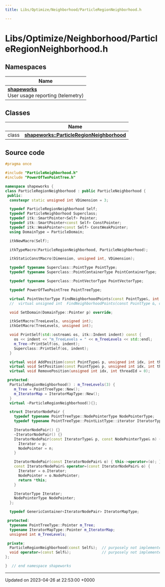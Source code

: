 ```yaml
---
title: Libs/Optimize/Neighborhood/ParticleRegionNeighborhood.h

---
```


# Libs/Optimize/Neighborhood/ParticleRegionNeighborhood.h



## Namespaces

| Name           |
| -------------- |
| **[shapeworks](../Namespaces/namespaceshapeworks.md)** <br>User usage reporting (telemetry)  |

## Classes

|                | Name           |
| -------------- | -------------- |
| class | **[shapeworks::ParticleRegionNeighborhood](../Classes/classshapeworks_1_1ParticleRegionNeighborhood.md)**  |




## Source code

```cpp
#pragma once

#include "ParticleNeighborhood.h"
#include "PowerOfTwoPointTree.h"

namespace shapeworks {
class ParticleRegionNeighborhood : public ParticleNeighborhood {
 public:
  constexpr static unsigned int VDimension = 3;

  typedef ParticleRegionNeighborhood Self;
  typedef ParticleNeighborhood Superclass;
  typedef itk::SmartPointer<Self> Pointer;
  typedef itk::SmartPointer<const Self> ConstPointer;
  typedef itk::WeakPointer<const Self> ConstWeakPointer;
  using DomainType = ParticleDomain;

  itkNewMacro(Self);

  itkTypeMacro(ParticleRegionNeighborhood, ParticleNeighborhood);

  itkStaticConstMacro(Dimension, unsigned int, VDimension);

  typedef typename Superclass::PointType PointType;
  typedef typename Superclass::PointContainerType PointContainerType;

  typedef typename Superclass::PointVectorType PointVectorType;

  typedef PowerOfTwoPointTree PointTreeType;

  virtual PointVectorType FindNeighborhoodPoints(const PointType&, int idx, double) const;
  //  virtual unsigned int  FindNeighborhoodPoints(const PointType &, double, PointVectorType &) const;

  void SetDomain(DomainType::Pointer p) override;

  itkSetMacro(TreeLevels, unsigned int);
  itkGetMacro(TreeLevels, unsigned int);

  void PrintSelf(std::ostream& os, itk::Indent indent) const {
    os << indent << "m_TreeLevels = " << m_TreeLevels << std::endl;
    m_Tree->PrintSelf(os, indent);
    Superclass::PrintSelf(os, indent);
  }

  virtual void AddPosition(const PointType& p, unsigned int idx, int threadId = 0);
  virtual void SetPosition(const PointType& p, unsigned int idx, int threadId = 0);
  virtual void RemovePosition(unsigned int idx, int threadId = 0);

 protected:
  ParticleRegionNeighborhood() : m_TreeLevels(3) {
    m_Tree = PointTreeType::New();
    m_IteratorMap = IteratorMapType::New();
  }
  virtual ~ParticleRegionNeighborhood(){};

  struct IteratorNodePair {
    typedef typename PointTreeType::NodePointerType NodePointerType;
    typedef typename PointTreeType::PointListType::iterator IteratorType;

    IteratorNodePair() {}
    ~IteratorNodePair() {}
    IteratorNodePair(const IteratorType& p, const NodePointerType& n) {
      Iterator = p;
      NodePointer = n;
    }

    IteratorNodePair(const IteratorNodePair& o) { this->operator=(o); }
    const IteratorNodePair& operator=(const IteratorNodePair& o) {
      Iterator = o.Iterator;
      NodePointer = o.NodePointer;
      return *this;
    }

    IteratorType Iterator;
    NodePointerType NodePointer;
  };

  typedef GenericContainer<IteratorNodePair> IteratorMapType;

 protected:
  typename PointTreeType::Pointer m_Tree;
  typename IteratorMapType::Pointer m_IteratorMap;
  unsigned int m_TreeLevels;

 private:
  ParticleRegionNeighborhood(const Self&);  // purposely not implemented
  void operator=(const Self&);              // purposely not implemented
};

}  // end namespace shapeworks
```


-------------------------------

Updated on 2023-04-26 at 22:53:00 +0000
